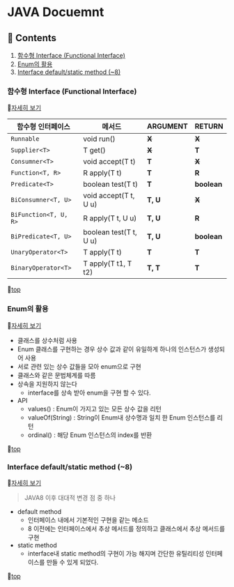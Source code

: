 # JAVA Docuemnt

## :book: Contents
1. [함수형 Interface (Functional Interface)](#함수형-Interface-(Functional-Interface))
2. [Enum의 활용](#Enum의-활용)
3. [Interface default/static method (~8)](./contents/Interface-default.md)





### 함수형 Interface (Functional Interface)
:memo:[자세히 보기](./contents/Funcional-interface.md)

|함수형 인터페이스|  메서드 | ARGUMENT | RETURN |
|---------------|---------|-----------|---------|
|`Runnable`       | void run() | ~~**X**~~ | ~~**X**~~ |
|`Supplier<T>`     | T get()    | ~~**X**~~ | **T** |
|`Consumner<T>`| void accept(T t) | **T** | ~~**X**~~ |
|`Function<T, R>`| R apply(T t) | **T** | **R** |
|`Predicate<T>` | boolean test(T t) | **T** | **boolean** |
|`BiConsumner<T, U>` | void accept(T t, U u) | **T, U** | ~~**X**~~ |
|`BiFunction<T, U, R>` | R apply(T t, U u)    | **T, U** |  **R** |
|`BiPredicate<T, U>`| boolean test(T t, U u) | **T, U** |  **boolean** |
|`UnaryOperator<T>` | T apply(T t) | **T** | **T** |
|`BinaryOperator<T>` | T apply(T t1, T t2)    | **T, T** | **T**|

:raised_hands:[top](#JAVA-Docuemnt)

### Enum의 활용
:memo:[자세히 보기](./contents/enum.md)

- 클래스를 상수처럼 사용
- Enum 클래스를 구현하는 경우 상수 값과 같이 유일하게 하나의 인스턴스가 생성되어 사용
- 서로 관련 있는 상수 값들을 모아 enum으로 구현
- 클래스와 같은 문법체계를 따름
- 상속을 지원하지 않는다 
  - interface를 상속 받아 enum을 구현 할 수 있다.
- API
  - values() : Enum이 가지고 있는 모든 상수 값을 리턴
  - valueOf(String) : String이 Enum내 상수명과 일치 한 Enum 인스턴스를 리턴
  - ordinal() : 해당 Enum 인스턴스의 index를 반환

:raised_hands:[top](#JAVA-Docuemnt)

### Interface default/static method (~8)
:memo:[자세히 보기](./contents/Interface-default.md)
> JAVA8 이후 대대적 변경 점 중 하나
- default method
  - 인터페이스 내에서 기본적인 구현을 같는 메소드
  - 8 이전에는 인터페이스에서 추상 메서드를 정의하고 클래스에서 추상 메서드를 구현
- static method
  - interface내 static method의 구현이 가능 해지며 간단한 유틸리티성 인터페이스를 만들 수 있게 되었다.

:raised_hands:[top](#JAVA-Docuemnt)

